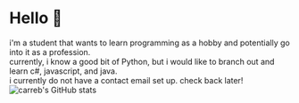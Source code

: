 # Hello 👋
i'm a student that wants to learn programming as a hobby and potentially go into it as a profession.  
currently, i know a good bit of Python, but i would like to branch out and learn c#, javascript, and java.  
i currently do not have a contact email set up. check back later!  
![carreb's GitHub stats](https://github-readme-stats.vercel.app/api?username=carreb&show_icons=true&theme=synthwave)

